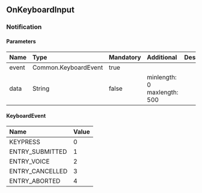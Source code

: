## OnKeyboardInput

### Notification
#### Parameters
|Name|Type|Mandatory|Additional|Description|
|:---|:---|:--------|:---------|:----------|
|event|Common.KeyboardEvent|true|||
|data|String|false|minlength: 0<br>maxlength: 500||
#### KeyboardEvent
|Name|Value|
|:---|:----|
|KEYPRESS|0|
|ENTRY_SUBMITTED|1|
|ENTRY_VOICE|2|
|ENTRY_CANCELLED|3|
|ENTRY_ABORTED|4|
